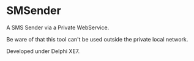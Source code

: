 # SMSender
A SMS Sender via a Private WebService.

Be ware of that this tool can't be used outside the private local network.

Developed under Delphi XE7.

